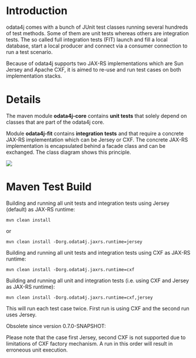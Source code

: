 # Introduction #

odata4j comes with a bunch of JUnit test classes running several hundreds of test methods. Some of them are unit tests whereas others are integration tests. The so called full integration tests (FIT) launch and fill a local database, start a local producer and connect via a consumer connection to run a test scenario.

Because of odata4j supports two JAX-RS implementations which are Sun Jersey and Apache CXF, it is aimed to re-use and run test cases on both implementation stacks.

# Details #

The maven module **odata4j-core** contains **unit tests** that solely depend on classes that are part of the odata4j core.

Module **odata4j-fit** contains **integration tests** and that require a concrete JAX-RS implementation which can be Jersey or CXF. The concrete JAX-RS implementation is encapsulated behind a facade class and can be exchanged. The class diagram shows this principle.

<img src='http://wiki.odata4j.googlecode.com/hg/odata4j%20-%20fit%20test%20classes.png' />

# Maven Test Build #

Building and running all unit tests and integration tests using Jersey (default) as JAX-RS runtime:

```
mvn clean install
```
or
```
mvn clean install -Dorg.odata4j.jaxrs.runtime=jersey
```

Building and running all unit tests and integration tests using CXF as JAX-RS runtime:

```
mvn clean install -Dorg.odata4j.jaxrs.runtime=cxf
```

Building and running all unit and integration tests (i.e. using CXF and Jersey as JAX-RS runtime):

```
mvn clean install -Dorg.odata4j.jaxrs.runtime=cxf,jersey
```

This will run each test case twice. First run is using CXF and the second run uses Jersey.

Obsolete since version 0.7.0-SNAPSHOT:

Please note that the case first Jersey, second CXF is not supported due to limitations of CXF factory mechanism. A run in this order will result in erroneous unit execution.